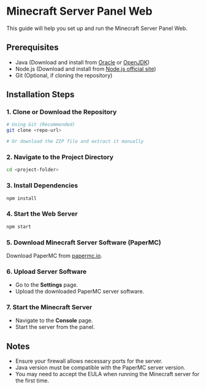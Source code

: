 # Minecraft Server Panel Web

This guide will help you set up and run the Minecraft Server Panel Web.

## Prerequisites

- Java (Download and install from [Oracle](https://www.oracle.com/java/technologies/javase-jdk17-downloads.html) or [OpenJDK](https://openjdk.org/))
- Node.js (Download and install from [Node.js official site](https://nodejs.org/))
- Git (Optional, if cloning the repository)

## Installation Steps

### 1. Clone or Download the Repository

```sh
# Using Git (Recommended)
git clone <repo-url>

# Or download the ZIP file and extract it manually
```

### 2. Navigate to the Project Directory

```sh
cd <project-folder>
```

### 3. Install Dependencies

```sh
npm install
```

### 4. Start the Web Server

```sh
npm start
```

### 5. Download Minecraft Server Software (PaperMC)

Download PaperMC from [papermc.io](https://papermc.io/downloads).

### 6. Upload Server Software

- Go to the **Settings** page.
- Upload the downloaded PaperMC server software.

### 7. Start the Minecraft Server

- Navigate to the **Console** page.
- Start the server from the panel.

## Notes

- Ensure your firewall allows necessary ports for the server.
- Java version must be compatible with the PaperMC server version.
- You may need to accept the EULA when running the Minecraft server for the first time.


